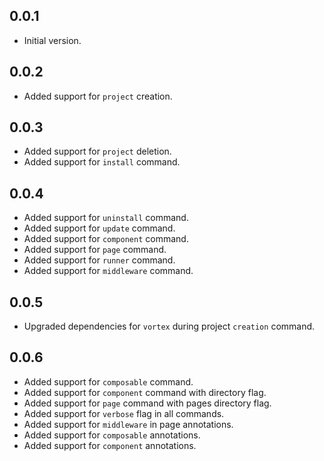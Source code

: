 ## 0.0.1

* Initial version.

## 0.0.2
* Added support for `project` creation.

## 0.0.3
* Added support for `project` deletion.
* Added support for `install` command.

## 0.0.4
* Added support for `uninstall` command.
* Added support for `update` command.
* Added support for `component` command.
* Added support for `page` command.
* Added support for `runner` command.
* Added support for `middleware` command.  

## 0.0.5
* Upgraded dependencies for `vortex` during project `creation` command.

## 0.0.6
* Added support for `composable` command.
* Added support for `component` command with directory flag.
* Added support for `page` command with pages directory flag.
* Added support for `verbose` flag in all commands.
* Added support for `middleware` in page annotations.
* Added support for `composable` annotations.
* Added support for `component` annotations.

